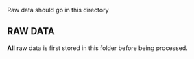 Raw data should go in this directory

## RAW DATA

**All** raw data is first stored in this folder before being processed.